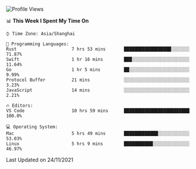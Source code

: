 <!--START_SECTION:waka-->
![Profile Views](http://img.shields.io/badge/Profile%20Views-4-blue)

📊 **This Week I Spent My Time On** 

```text
⌚︎ Time Zone: Asia/Shanghai

💬 Programming Languages: 
Rust                     7 hrs 53 mins       ██████████████████░░░░░░░   71.87% 
Swift                    1 hr 16 mins        ███░░░░░░░░░░░░░░░░░░░░░░   11.64% 
Go                       1 hr 5 mins         ██░░░░░░░░░░░░░░░░░░░░░░░   9.99% 
Protocol Buffer          21 mins             ░░░░░░░░░░░░░░░░░░░░░░░░░   3.23% 
JavaScript               14 mins             ░░░░░░░░░░░░░░░░░░░░░░░░░   2.21%

🔥 Editors: 
VS Code                  10 hrs 59 mins      █████████████████████████   100.0%

💻 Operating System: 
Mac                      5 hrs 49 mins       █████████████░░░░░░░░░░░░   53.03% 
Linux                    5 hrs 9 mins        ███████████░░░░░░░░░░░░░░   46.97%

```


 Last Updated on 24/11/2021
<!--END_SECTION:waka-->
